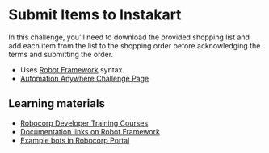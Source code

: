 # Submit Items to Instakart

In this challenge, you'll need to download the provided shopping list and add each item from the list to the shopping order before acknowledging the terms and submitting the order.

- Uses [Robot Framework](https://robocorp.com/docs/languages-and-frameworks/robot-framework/basics) syntax.
- [Automation Anywhere Challenge Page](https://community.automationanywhere.com/developer-challenges-85011/challenge-pages-85136#:~:text=,the%20scoring%20modal%20to%20appear)

## Learning materials

- [Robocorp Developer Training Courses](https://robocorp.com/docs/courses)
- [Documentation links on Robot Framework](https://robocorp.com/docs/languages-and-frameworks/robot-framework)
- [Example bots in Robocorp Portal](https://robocorp.com/portal)
